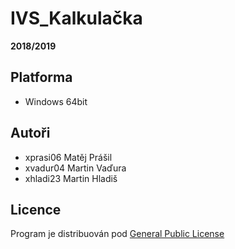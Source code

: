 #   **IVS_Kalkulačka**
**2018/2019**

##  **Platforma**
* Windows 64bit



## **Autoři**
* xprasi06 Matěj Prášil 
* xvadur04 Martin Vaďura
* xhladi23 Martin Hladiš


## **Licence**
Program je distribuován pod [General Public License](https://cs.wikipedia.org/wiki/GNU_General_Public_License)




